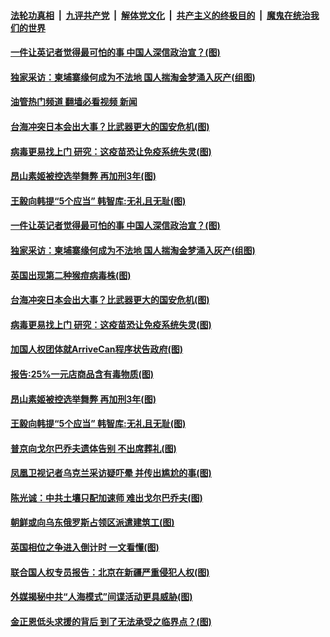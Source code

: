 ####  [法轮功真相](../../../../basic/blob/master/README.md?t=09041731) &nbsp;|&nbsp; [九评共产党](../../../../9ping.md/blob/master/README.md?t=09041731) &nbsp;|&nbsp; [解体党文化](../../../../jtdwh.md/blob/master/README.md?t=09041731)  &nbsp;|&nbsp; [共产主义的终极目的](../../../../gczydzjmd.md/blob/master/README.md?t=09041731) &nbsp;|&nbsp; [魔鬼在统治我们的世界](../../../../mgztzwmdsj.md/blob/master/README.md?t=09041731) 

#### [一件让英记者觉得最可怕的事 中国人深信政治宣？(图)](../pages/p9/1015888.md?t=09041731) 

#### [独家采访：柬埔寨缘何成为不法地 国人揣淘金梦涌入灰产(组图)](../pages/p9/1015017.md?t=09041731) 

#### [油管热门频道 翻墙必看视频 新闻](http://45.76.130.85:81/youtube.html?09041731)

#### [台海冲突日本会出大事？比武器更大的国安危机(图)](../pages/p9/1015786.md?t=09041731) 

#### [病毒更易找上门 研究：这疫苗恐让免疫系统失灵(图)](../pages/p9/1015770.md?t=09041731) 

#### [昂山素姬被控选举舞弊 再加刑3年(图)](../pages/p9/1015787.md?t=09041731) 

#### [王毅向韩提“5个应当” 韩智库:无礼且无耻(图)](../pages/p9/1015709.md?t=09041731) 

#### [一件让英记者觉得最可怕的事 中国人深信政治宣？(图)](../pages/p9/1015888.md?t=09041731) 

#### [独家采访：柬埔寨缘何成为不法地 国人揣淘金梦涌入灰产(组图)](../pages/p9/1015017.md?t=09041731) 


#### [英国出现第二种猴痘病毒株(图)](../pages/p9/1015613.md?t=09041731) 

#### [台海冲突日本会出大事？比武器更大的国安危机(图)](../pages/p9/1015786.md?t=09041731) 

#### [病毒更易找上门 研究：这疫苗恐让免疫系统失灵(图)](../pages/p9/1015770.md?t=09041731) 

#### [加国人权团体就ArriveCan程序状告政府(图)](../pages/p9/1015823.md?t=09041731) 

#### [报告:25%一元店商品含有毒物质(图)](../pages/p9/1015822.md?t=09041731) 


#### [昂山素姬被控选举舞弊 再加刑3年(图)](../pages/p9/1015787.md?t=09041731) 

#### [王毅向韩提“5个应当” 韩智库:无礼且无耻(图)](../pages/p9/1015709.md?t=09041731) 

#### [普京向戈尔巴乔夫遗体告别 不出席葬礼(图)](../pages/p9/1015751.md?t=09041731) 

#### [凤凰卫视记者乌克兰采访疑吓晕 并传出尴尬的事(图)](../pages/p9/1015739.md?t=09041731) 


#### [陈光诚：中共土壤只配加速师 难出戈尔巴乔夫(图)](../pages/p9/1015737.md?t=09041731) 

#### [朝鲜或向乌东俄罗斯占领区派遣建筑工(图)](../pages/p9/1015725.md?t=09041731) 

#### [英国相位之争进入倒计时 一文看懂(图)](../pages/p9/1015714.md?t=09041731) 

#### [联合国人权专员报告：北京在新疆严重侵犯人权(图)](../pages/p9/1015701.md?t=09041731) 

#### [外媒揭秘中共“人海模式”间谍活动更具威胁(图)](../pages/p9/1015702.md?t=09041731) 

#### [金正恩低头求援的背后 到了无法承受之临界点？(图)](../pages/p9/1015615.md?t=09041731) 

<img src='http://gfw-breaker.win/goodnews/indexes/p9.md' width='0px' height='0px'/>
